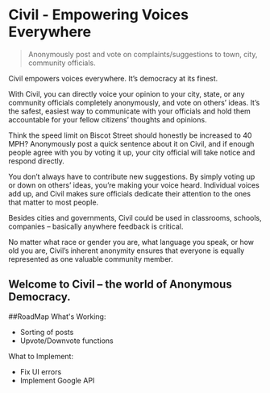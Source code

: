 #  Civil - Empowering Voices Everywhere

> Anonymously post and vote on complaints/suggestions to town, city, community officials.

Civil empowers voices everywhere. It’s democracy at its finest.

With Civil, you can directly voice your opinion to your city, state, or any community officials completely anonymously, and vote on others’ ideas. It’s the safest, easiest way to communicate with your officials and hold them accountable for your fellow citizens’ thoughts and opinions.

Think the speed limit on Biscot Street should honestly be increased to 40 MPH? Anonymously post a quick sentence about it on Civil, and if enough people agree with you by voting it up, your city official will take notice and respond directly.

You don’t always have to contribute new suggestions. By simply voting up or down on others’ ideas, you’re making your voice heard. Individual voices add up, and Civil makes sure officials dedicate their attention to the ones that matter to most people.

Besides cities and governments, Civil could be used in classrooms, schools, companies – basically anywhere feedback is critical.

No matter what race or gender you are, what language you speak, or how old you are, Civil’s inherent anonymity ensures that everyone is equally represented as one valuable community member.

## Welcome to Civil – the world of Anonymous Democracy.


##RoadMap
What's Working:
* Sorting of posts
* Upvote/Downvote functions


What to Implement:
* Fix UI errors
* Implement Google API
